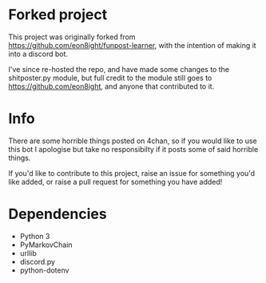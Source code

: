 # Forked project

This project was originally forked from https://github.com/eon8ight/funpost-learner, with the intention of making it into a discord bot.

I've since re-hosted the repo, and have made some changes to the shitposter.py module, but full credit to the module still goes to https://github.com/eon8ight, and anyone that contributed to it.

# Info

There are some horrible things posted on 4chan, so if you would like to use this bot I apologise but take no responsibilty if it posts some of said horrible things.

If you'd like to contribute to this project, raise an issue for something you'd like added, or raise a pull request for something you have added!

# Dependencies

* Python 3
* PyMarkovChain
* urllib
* discord.py
* python-dotenv

